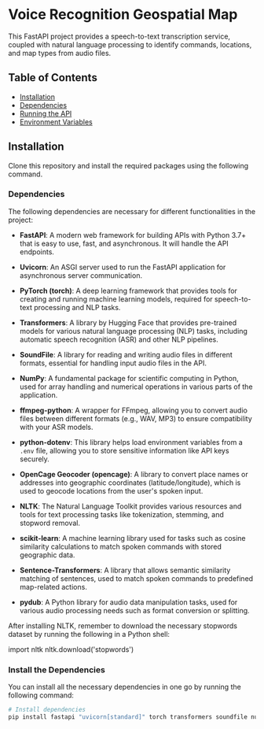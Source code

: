 # Voice Recognition Geospatial Map

This FastAPI project provides a speech-to-text transcription service, coupled with natural language processing to identify commands, locations, and map types from audio files.

## Table of Contents
- [Installation](#installation)
- [Dependencies](#dependencies)
- [Running the API](#running-the-api)
- [Environment Variables](#environment-variables)

## Installation

Clone this repository and install the required packages using the following command.

### Dependencies

The following dependencies are necessary for different functionalities in the project:

- **FastAPI**: A modern web framework for building APIs with Python 3.7+ that is easy to use, fast, and asynchronous. It will handle the API endpoints.
  
- **Uvicorn**: An ASGI server used to run the FastAPI application for asynchronous server communication.

- **PyTorch (torch)**: A deep learning framework that provides tools for creating and running machine learning models, required for speech-to-text processing and NLP tasks.

- **Transformers**: A library by Hugging Face that provides pre-trained models for various natural language processing (NLP) tasks, including automatic speech recognition (ASR) and other NLP pipelines.

- **SoundFile**: A library for reading and writing audio files in different formats, essential for handling input audio files in the API.

- **NumPy**: A fundamental package for scientific computing in Python, used for array handling and numerical operations in various parts of the application.

- **ffmpeg-python**: A wrapper for FFmpeg, allowing you to convert audio files between different formats (e.g., WAV, MP3) to ensure compatibility with your ASR models.

- **python-dotenv**: This library helps load environment variables from a `.env` file, allowing you to store sensitive information like API keys securely.

- **OpenCage Geocoder (opencage)**: A library to convert place names or addresses into geographic coordinates (latitude/longitude), which is used to geocode locations from the user's spoken input.

- **NLTK**: The Natural Language Toolkit provides various resources and tools for text processing tasks like tokenization, stemming, and stopword removal.

- **scikit-learn**: A machine learning library used for tasks such as cosine similarity calculations to match spoken commands with stored geographic data.

- **Sentence-Transformers**: A library that allows semantic similarity matching of sentences, used to match spoken commands to predefined map-related actions.

- **pydub**: A Python library for audio data manipulation tasks, used for various audio processing needs such as format conversion or splitting.

After installing NLTK, remember to download the necessary stopwords dataset by running the following in a Python shell:

import nltk
nltk.download('stopwords')
  

### Install the Dependencies

You can install all the necessary dependencies in one go by running the following command:

```bash
# Install dependencies
pip install fastapi "uvicorn[standard]" torch transformers soundfile numpy ffmpeg-python python-dotenv opencage nltk scikit-learn sentence-transformers pydub
